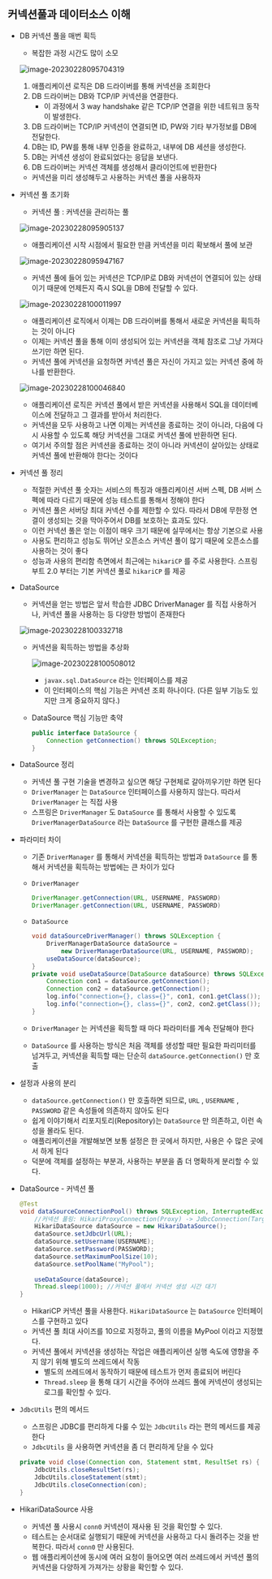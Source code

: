 ## 커넥션풀과 데이터소스 이해

- DB 커넥션 풀을 매번 획득

  - 복잡한 과정 시간도 많이 소모

  ![image-20230228095704319](connection_pool.assets/image-20230228095704319.png)

  1. 애플리케이션 로직은 DB 드라이버를 통해 커넥션을 조회한다
  2. DB 드라이버는 DB와 TCP/IP 커넥션을 연결한다.
     - 이 과정에서 3 way handshake 같은 TCP/IP 연결을 위한 네트워크 동작이 발생한다.
  3. DB 드라이버는 TCP/IP 커넥션이 연결되면 ID, PW와 기타 부가정보를 DB에 전달한다.
  4. DB는 ID, PW를 통해 내부 인증을 완료하고, 내부에 DB 세션을 생성한다.
  5. DB는 커넥션 생성이 완료되었다는 응답을 보낸다.
  6. DB 드라이버는 커넥션 객체를 생성해서 클라이언트에 반환한다

  - 커넥션을 미리 생성해두고 사용하는 커넥션 풀을 사용하자



- 커넥션 풀 초기화

  - 커넥션 풀 : 커넥션을 관리하는 풀

  ![image-20230228095905137](connection_pool.assets/image-20230228095905137.png)

  - 애플리케이션 시작 시점에서 필요한 만큼 커넥션을 미리 확보해서 풀에 보관

  ![image-20230228095947167](connection_pool.assets/image-20230228095947167.png)

  - 커넥션 풀에 들어 있는 커넥션은 TCP/IP로 DB와 커넥션이 연결되어 있는 상태이기 때문에 언제든지 즉시 SQL을 DB에 전달할 수 있다.

  ![image-20230228100011997](connection_pool.assets/image-20230228100011997.png)

  - 애플리케이션 로직에서 이제는 DB 드라이버를 통해서 새로운 커넥션을 획득하는 것이 아니다
  - 이제는 커넥션 풀을 통해 이미 생성되어 있는 커넥션을 객체 참조로 그냥 가져다 쓰기만 하면 된다.
  - 커넥션 풀에 커넥션을 요청하면 커넥션 풀은 자신이 가지고 있는 커넥션 중에 하나를 반환한다.

  ![image-20230228100046840](connection_pool.assets/image-20230228100046840.png)

  - 애플리케이션 로직은 커넥션 풀에서 받은 커넥션을 사용해서 SQL을 데이터베이스에 전달하고 그 결과를 받아서 처리한다.
  - 커넥션을 모두 사용하고 나면 이제는 커넥션을 종료하는 것이 아니라, 다음에 다시 사용할 수 있도록 해당 커넥션을 그대로 커넥션 풀에 반환하면 된다.
  - 여기서 주의할 점은 커넥션을 종료하는 것이 아니라 커넥션이 살아있는 상태로 커넥션 풀에 반환해야 한다는 것이다



- 커넥션 풀 정리
  - 적절한 커넥션 풀 숫자는 서비스의 특징과 애플리케이션 서버 스펙, DB 서버 스펙에 따라 다르기 때문에 성능 테스트를 통해서 정해야 한다
  - 커넥션 풀은 서버당 최대 커넥션 수를 제한할 수 있다. 따라서 DB에 무한정 연결이 생성되는 것을 막아주어서 DB를 보호하는 효과도 있다.
  - 이런 커넥션 풀은 얻는 이점이 매우 크기 때문에 실무에서는 항상 기본으로 사용
  - 사용도 편리하고 성능도 뛰어난 오픈소스 커넥션 풀이 많기 때문에 오픈소스를 사용하는 것이 좋다
  - 성능과 사용의 편리함 측면에서 최근에는 `hikariCP` 를 주로 사용한다. 스프링 부트 2.0 부터는 기본 커넥션 풀로 `hikariCP` 를 제공



- DataSource

  - 커넥션을 얻는 방법은 앞서 학습한 JDBC DriverManager 를 직접 사용하거나, 커넥션 풀을 사용하는 등 다양한 방법이 존재한다

  ![image-20230228100332718](connection_pool.assets/image-20230228100332718.png)

  - 커넥션을 획득하는 방법을 추상화

    ![image-20230228100508012](connection_pool.assets/image-20230228100508012.png)

    - `javax.sql.DataSource` 라는 인터페이스를 제공
    - 이 인터페이스의 핵심 기능은 커넥션 조회 하나이다. (다른 일부 기능도 있지만 크게 중요하지 않다.)

  - DataSource 핵심 기능만 축약

    ```java
    public interface DataSource {
        Connection getConnection() throws SQLException;
    }
    ```

    

- DataSource 정리
  - 커넥션 풀 구현 기술을 변경하고 싶으면 해당 구현체로 갈아끼우기만 하면 된다
  - `DriverManager` 는 `DataSource` 인터페이스를 사용하지 않는다. 따라서 `DriverManager` 는 직접 사용
  - 스프링은 `DriverManager` 도 `DataSource` 를 통해서 사용할 수 있도록 `DriverManagerDataSource` 라는 `DataSource` 를 구현한 클래스를 제공

- 파라미터 차이

  - 기존 `DriverManager` 를 통해서 커넥션을 획득하는 방법과 `DataSource` 를 통해서 커넥션을 획득하는 방법에는 큰 차이가 있다

  - `DriverManager`

    ```java
    DriverManager.getConnection(URL, USERNAME, PASSWORD)
    DriverManager.getConnection(URL, USERNAME, PASSWORD)
    ```

  - `DataSource`

    ```java
    void dataSourceDriverManager() throws SQLException {
        DriverManagerDataSource dataSource =
            new DriverManagerDataSource(URL, USERNAME, PASSWORD);
        useDataSource(dataSource);
    }
    private void useDataSource(DataSource dataSource) throws SQLException {
        Connection con1 = dataSource.getConnection();
        Connection con2 = dataSource.getConnection();
        log.info("connection={}, class={}", con1, con1.getClass());
        log.info("connection={}, class={}", con2, con2.getClass());
    }
    ```

  - `DriverManager` 는 커넥션을 획득할 때 마다 파라미터를 계속 전달해야 한다
  - `DataSource` 를 사용하는 방식은 처음 객체를 생성할 때만 필요한 파리미터를 넘겨두고, 커넥션을 획득할 때는 단순히 `dataSource.getConnection()` 만 호출



- 설정과 사용의 분리
  - `dataSource.getConnection()` 만 호출하면 되므로, `URL` , `USERNAME` , `PASSWORD` 같은 속성들에 의존하지 않아도 된다
  - 쉽게 이야기해서 리포지토리(Repository)는 `DataSource` 만 의존하고, 이런 속성을 몰라도 된다.
  - 애플리케이션을 개발해보면 보통 설정은 한 곳에서 하지만, 사용은 수 많은 곳에서 하게 된다
  - 덕분에 객체를 설정하는 부분과, 사용하는 부분을 좀 더 명확하게 분리할 수 있다.



- DataSource - 커넥션 풀

  ```java
  @Test
  void dataSourceConnectionPool() throws SQLException, InterruptedException {
      //커넥션 풀링: HikariProxyConnection(Proxy) -> JdbcConnection(Target)
      HikariDataSource dataSource = new HikariDataSource();
      dataSource.setJdbcUrl(URL);
      dataSource.setUsername(USERNAME);
      dataSource.setPassword(PASSWORD);
      dataSource.setMaximumPoolSize(10);
      dataSource.setPoolName("MyPool");
      
      useDataSource(dataSource);
      Thread.sleep(1000); //커넥션 풀에서 커넥션 생성 시간 대기
  }
  ```

  - HikariCP 커넥션 풀을 사용한다. `HikariDataSource` 는 `DataSource` 인터페이스를 구현하고 있다
  - 커넥션 풀 최대 사이즈를 10으로 지정하고, 풀의 이름을 MyPool 이라고 지정했다.
  - 커넥션 풀에서 커넥션을 생성하는 작업은 애플리케이션 실행 속도에 영향을 주지 않기 위해 별도의 쓰레드에서 작동
    - 별도의 쓰레드에서 동작하기 때문에 테스트가 먼저 종료되어 버린다
    - `Thread.sleep` 을 통해 대기 시간을 주어야 쓰레드 풀에 커넥션이 생성되는 로그를 확인할 수 있다.



- `JdbcUtils` 편의 메서드

  - 스프링은 JDBC를 편리하게 다룰 수 있는 `JdbcUtils` 라는 편의 메서드를 제공한다
  - `JdbcUtils` 을 사용하면 커넥션을 좀 더 편리하게 닫을 수 있다

  ```java
  private void close(Connection con, Statement stmt, ResultSet rs) {
      JdbcUtils.closeResultSet(rs);
      JdbcUtils.closeStatement(stmt);
      JdbcUtils.closeConnection(con);
  }
  ```

  

- HikariDataSource 사용
  - 커넥션 풀 사용시 `conn0` 커넥션이 재사용 된 것을 확인할 수 있다.
  - 테스트는 순서대로 실행되기 때문에 커넥션을 사용하고 다시 돌려주는 것을 반복한다. 따라서 `conn0` 만 사용된다.
  - 웹 애플리케이션에 동시에 여러 요청이 들어오면 여러 쓰레드에서 커넥션 풀의 커넥션을 다양하게 가져가는 상황을 확인할 수 있다.